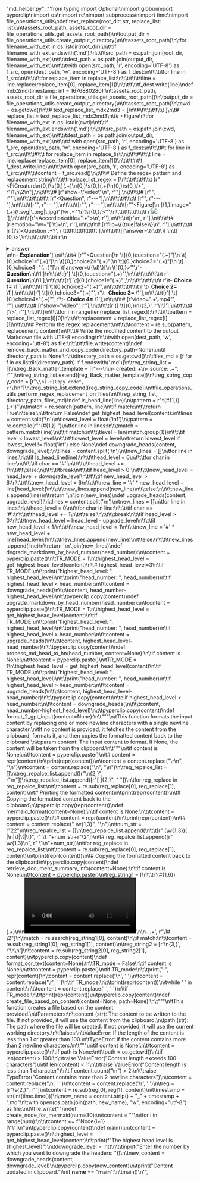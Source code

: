 "md_helper.py": "'from typing import Optional\nimport glob\nimport pyperclip\nimport os\nimport re\nimport subprocess\nimport time\nimport file_operations_utils\ndef text_replace(root_dir: str, replace_list: list):\n\tassets_root_path, assets_root_dir = file_operations_utils.get_assets_root_path()\n\toutput_dir = file_operations_utils.create_output_directory(\n\t\tassets_root_path)\n\tfor filename_with_ext in os.listdir(root_dir):\n\t\tif filename_with_ext.endswith(\'.md\'):\n\t\t\tsrc_path = os.path.join(root_dir, filename_with_ext)\n\t\t\tdest_path = os.path.join(output_dir, filename_with_ext)\n\t\t\twith open(src_path, \'r\', encoding=\'UTF-8\') as f_src, open(dest_path, \'w\', encoding=\'UTF-8\') as f_dest:\n\t\t\t\tfor line in f_src:\n\t\t\t\t\tfor replace_item in replace_list:\n\t\t\t\t\t\tline = line.replace(replace_item[0], replace_item[1])\n\t\t\t\t\tf_dest.write(line)\ndef mdx2md(timestamp: int = 1676880280):\n\tassets_root_path, assets_root_dir = file_operations_utils.get_assets_root_path()\n\toutput_dir = file_operations_utils.create_output_directory(\n\t\tassets_root_path)\n\tcwd = os.getcwd()\n\t# text_replace_list_mdx2md3 = [\n\t#\t\t\t\t\t\t\t  ]\n\t# replace_list = text_replace_list_mdx2md3\n\t# <Figure\n\tfor filename_with_ext in os.listdir(cwd):\n\t\tif filename_with_ext.endswith(\'.md\'):\n\t\t\tsrc_path = os.path.join(cwd, filename_with_ext)\n\t\t\tdest_path = os.path.join(output_dir, filename_with_ext)\n\t\t\t# with open(src_path, \'r\', encoding=\'UTF-8\') as f_src, open(dest_path, \'w\', encoding=\'UTF-8\') as f_dest:\n\t\t\t#\t for line in f_src:\n\t\t\t#\t\t for replace_item in replace_list:\n\t\t\t#\t\t\t line = line.replace(replace_item[0], replace_item[1])\n\t\t\t#\t\t f_dest.write(line)\n\t\t\twith open(src_path, \'r\', encoding=\'UTF-8\') as f_src:\n\t\t\t\tcontent = f_src.read()\n\t\t\t# Define the regex pattern and replacement string\n\t\t\treplace_list_regex = [\n\t\t\t\t\t\t\t\t [r"<PiCreature\\n{0,}\\s{0,}(.+)\\n{0,}\\s{0,}(.+)\\n{0,}\\s{0,}/>", r"\\1\\n\\2\\n"],\n\t\t\t\t# [r"show=\\"video\\"\\n", r""],\n\t\t\t\t#  [r"<!--", r""],\n\t\t\t\t#  [r"-->", r""],\n\t\t\t\t\t\t\t\t [r"<Question", r"---"],\n\t\t\t\t\t\t\t\t [r"<FreeResponse>", r"---"],\n\t\t\t\t[r"</FreeResponse>", r"---"],\n\t\t\t\t[r"</Question>", r"---"],\n\t\t\t\t[r\'\'\'<Figure[\\n ]{1,}image="(.+)(\\.svg|\\.png|\\.jpg)"[\\w ._="\'\\n_%]{0,}/>\'\'\',\n\t\t\t\t\t\t\t\t\t r\'![](\\1_\'+str(timestamp)+r\'\\2)\'],\n\t\t\t\t[r\'<Accordion\\stitle=".+">\\n\', r\'\'],\n\t\t\t\t[r\'</Accordion>\\n\', r\'\'],\n\t\t\t\t# [r\'emotion="\\w+"[ \\t]+\\n\', r\'\'],\n\t\t\t\t# [r\'flip=\\{(true|false)\\}\\n\', r\'\'],\n\t\t\t\t# [r\'(?s)<Question .+?</Question>\', r\'tttttttttttttttttttt\'],\n\t\t\t\t[r\'answer=\\{(\\d)\\}[ \\n\\t]{0,}>\',\n\t\t\t\t\t\t\t\t\t r\'\\n<details><summary>answer</summary><p>Choice= \\1</p></details>\\n\\n- **Explanation**\'],\n\t\t\t\t# [r\'\'\'<Question[\\n \\t]{0,}question="(.+)"[\\n \\t]{0,}choice1="(.+)"[\\n \\t]{0,}choice2="(.+)"[\\n \\t]{0,}choice3="(.+)"[\\n \\t]{0,}choice4="(.+)"[\\n \\t]answer=\\{(\\d)\\}[\\n \\t]{0,}>\'\'\',r\'- **Question**\\n\\t\\1\']\n\t\t\t\t[r\'[ \\t]{0,}question="(.+)"\',\n\t\t\t\t\t\t\t\t\t r\'- **Question**\\n\\t\\1\'],\n\t\t\t\t[r\'[ \\t]{0,}choice1="(.+)"\',\n\t\t\t\t\t\t\t\t\t r\'\t- **Choice 1=** \\1\'],\n\t\t\t\t[r\'[ \\t]{0,}choice2="(.+)"\',\n\t\t\t\t\t\t\t\t\t r\'\t- **Choice 2=** \\1\'],\n\t\t\t\t[r\'[ \\t]{0,}choice3="(.+)"\', r\'\t- **Choice 3=** \\1\'],\n\t\t\t\t[r\'[ \\t]{0,}choice4="(.+)"\', r\'\t- **Choice 4=** \\1\'],\n\t\t\t\t# [r\'video=".+\\.mp4"\', r\'\'],\n\t\t\t\t# [r\'show="video"\', r\'\'],\n\t\t\t\t[r\'([ \\t]{0,}\\n){3,}\', r\'\\1\\1\'],\n\t\t\t\t# [\'/>\', r\'\'],\n\t\t\t]\n\t\t\tfor i in range(len(replace_list_regex)):\n\t\t\t\tpattern = replace_list_regex[i][0]\n\t\t\t\treplacement = replace_list_regex[i][1]\n\t\t\t\t# Perform the regex replacement\n\t\t\t\tcontent = re.sub(pattern, replacement, content)\n\t\t\t# Write the modified content to the output Markdown file with UTF-8 encoding\n\t\t\twith open(dest_path, \'w\', encoding=\'utf-8\') as file:\n\t\t\t\tfile.write(content)\ndef remove_back_matter_and_copy_code(directory_path=None):\n\tif directory_path is None:\n\t\tdirectory_path = os.getcwd()\n\tfiles_md = [f for f in os.listdir(directory_path) if f.endswith(\'.md\')]\n\treg_string_list = []\n\treg_Back_matter_template = [r"---\\n\\n- created:.+\\n- source: .+", r""]\n\treg_string_list.extend([reg_Back_matter_template])\n\treg_string_copy_code = [r"```\\n(.+)Copy code", r"```\\1\\n"]\n\treg_string_list.extend([reg_string_copy_code])\n\tfile_operations_utils.perform_regex_replacement_on_files(\n\t\treg_string_list, directory_path, files_md)\ndef Is_head_line(line):\n\tpattern = r"^(#{1,}) (.+|)"\n\tmatch = re.search(pattern, line)\n\tif match:\n\t\treturn True\n\telse:\n\t\treturn False\ndef get_highest_head_level(content):\n\tlines = content.split(\'\\n\')\n\tlowest_level = float(\'inf\')\n\tpattern = re.compile(r"^(#{1,}) ")\n\tfor line in lines:\n\t\tmatch = pattern.match(line)\n\t\tif match:\n\t\t\tlevel = len(match.group(1))\n\t\t\tif level < lowest_level:\n\t\t\t\tlowest_level = level\n\treturn lowest_level if lowest_level != float(\'inf\') else None\ndef downgrade_heads(content, downgrade_level):\n\tlines = content.split(\'\\n\')\n\tnew_lines = []\n\tfor line in lines:\n\t\tif Is_head_line(line):\n\t\t\thead_level = 0\n\t\t\tfor char in line:\n\t\t\t\tif char == \'#\':\n\t\t\t\t\thead_level += 1\n\t\t\t\telse:\n\t\t\t\t\tbreak\n\t\t\tif head_level > 0:\n\t\t\t\tnew_head_level = head_level + downgrade_level\n\t\t\t\tif new_head_level > 6:\n\t\t\t\t\tnew_head_level = 6\n\t\t\t\tnew_line = \'#\' * new_head_level + line[head_level:]\n\t\t\t\tnew_lines.append(new_line)\n\t\telse:\n\t\t\tnew_lines.append(line)\n\treturn \'\\n\'.join(new_lines)\ndef upgrade_heads(content, upgrade_level):\n\tlines = content.split(\'\\n\')\n\tnew_lines = []\n\tfor line in lines:\n\t\thead_level = 0\n\t\tfor char in line:\n\t\t\tif char == \'#\':\n\t\t\t\thead_level += 1\n\t\t\telse:\n\t\t\t\tbreak\n\t\tif head_level > 0:\n\t\t\tnew_head_level = head_level - upgrade_level\n\t\t\tif new_head_level < 1:\n\t\t\t\tnew_head_level = 1\n\t\t\tnew_line = \'#\' * new_head_level + line[head_level:]\n\t\t\tnew_lines.append(new_line)\n\t\telse:\n\t\t\tnew_lines.append(line)\n\treturn \'\\n\'.join(new_lines)\ndef degrade_markdown_by_head_number(head_number):\n\tcontent = pyperclip.paste()\n\tTR_MODE = 1\n\thighest_head_level = get_highest_head_level(content)\n\t# highest_head_level=3\n\tif TR_MODE:\n\t\tprint("highest_head_level: ", highest_head_level)\n\t\tprint("head_number: ", head_number)\n\tif highest_head_level < head_number:\n\t\tcontent = downgrade_heads(\n\t\t\tcontent, head_number-highest_head_level)\n\t\tpyperclip.copy(content)\ndef upgrade_markdown_by_head_number(head_number):\n\tcontent = pyperclip.paste()\n\tTR_MODE = 1\n\thighest_head_level = get_highest_head_level(content)\n\tif TR_MODE:\n\t\tprint("highest_head_level: ", highest_head_level)\n\t\tprint("head_number: ", head_number)\n\tif highest_head_level > head_number:\n\t\tcontent = upgrade_heads(\n\t\t\tcontent, highest_head_level-head_number)\n\t\tpyperclip.copy(content)\ndef process_md_head_to_hn(head_number, content=None):\n\tif content is None:\n\t\tcontent = pyperclip.paste()\n\tTR_MODE = 1\n\thighest_head_level = get_highest_head_level(content)\n\tif TR_MODE:\n\t\tprint("highest_head_level: ", highest_head_level)\n\t\tprint("head_number: ", head_number)\n\tif highest_head_level > head_number:\n\t\tcontent = upgrade_heads(\n\t\t\tcontent, highest_head_level-head_number)\n\t\tpyperclip.copy(content)\n\telif highest_head_level < head_number:\n\t\tcontent = downgrade_heads(\n\t\t\tcontent, head_number-highest_head_level)\n\t\tpyperclip.copy(content)\ndef format_2_gpt_input(content=None):\n\t"""\n\tThis function formats the input content by replacing one or more newline characters with a single newline character.\n\tIf no content is provided, it fetches the content from the clipboard, formats it, and then copies the formatted content back to the clipboard.\n\t:param content: The input content to format. If None, the content will be taken from the clipboard.\n\t"""\n\tif content is None:\n\t\tcontent = pyperclip.paste()\n\t# content = repr(content)\n\tprint(repr(content))\n\tcontent = content.replace("\\r\\n", "\\n")\n\tcontent = content.replace("\n", "\\n")\n\treg_repalce_list = []\n\treg_repalce_list.append([r"\\n{2,}", r"\\n"])\n\treg_repalce_list.append([r"[ ]{2,}", " "])\n\tfor reg_replace in reg_repalce_list:\n\t\tcontent = re.sub(reg_replace[0], reg_replace[1], content)\n\t# Printing the formatted content\n\tprint(repr(content))\n\t# Copying the formatted content back to the clipboard\n\tpyperclip.copy(repr(content))\ndef mermaid_format(content=None):\n\tif content is None:\n\t\tcontent = pyperclip.paste()\n\t# content = repr(content)\n\tprint(repr(content))\n\t# content = content.replace(" \\w{1,3}", "\\n")\n\tnum_str = r"22"\n\treg_repalce_list = []\n\treg_repalce_list.append(\n\t\t[r" (\\w{1,3})( |\\n|\\(|\\{|\\[)", r" \\1_"+num_str+r"\\2"])\n\t# reg_repalce_list.append([r" \\w{1,3}\\n", r" \\1\\n"+num_str])\n\tfor reg_replace in reg_repalce_list:\n\t\tcontent = re.sub(reg_replace[0], reg_replace[1], content)\n\tprint(repr(content))\n\t# Copying the formatted content back to the clipboard\n\tpyperclip.copy(content)\ndef retrieve_document_summary_info(content=None):\n\tif content is None:\n\t\tcontent = pyperclip.paste()\n\treg_string1 = [\n\t\tr\'(#{1,6}) (.+)\\n\\n<video src="file://.+" controls></video>\\n\\n- .+\', r"\\1# \\2"]\n\tmatch = re.search(reg_string1[0], content)\n\tif match:\n\t\tcontent = re.sub(reg_string1[0], reg_string1[1], content)\n\treg_string2 = [r\'\\n{3,}\', r\'\\n\\n\']\n\tcontent = re.sub(reg_string2[0], reg_string2[1], content)\n\tpyperclip.copy(content)\ndef format_ocr_text(content=None):\n\tTR_mode = False\n\tif content is None:\n\t\tcontent = pyperclip.paste()\n\tif TR_mode:\n\t\tprint(":", repr(content))\n\tcontent = content.replace(\'\\n\', \' \')\n\tcontent = content.replace(\'\\r\', \' \')\n\tif TR_mode:\n\t\tprint(repr(content))\n\twhile \'  \' in content:\n\t\tcontent = content.replace(\'  \', \' \')\n\tif TR_mode:\n\t\tprint(repr(content))\n\tpyperclip.copy(content)\ndef create_file_based_on_content(content=None, path=None):\n\t"""\n\tThis function creates a file based on the content provided.\n\tParameters:\n\tcontent (str): The content to be written to the file. If not provided, it will use the content from the clipboard.\n\tpath (str): The path where the file will be created. If not provided, it will use the current working directory.\n\tRaises:\n\tValueError: If the length of the content is less than 1 or greater than 100.\n\tTypeError: If the content contains more than 2 newline characters.\n\t"""\n\tif content is None:\n\t\tcontent = pyperclip.paste()\n\tif path is None:\n\t\tpath = os.getcwd()\n\tif len(content) > 100:\n\t\traise ValueError("Content length exceeds 100 characters")\n\tif len(content) < 1:\n\t\traise ValueError("Content length is less than 1 character")\n\tif content.count("\\n") > 2:\n\t\traise TypeError("Content contains more than 2 newline characters")\n\tcontent = content.replace(\'\\n\', \' \')\n\tcontent = content.replace(\'\\r\', \' \')\n\treg = [r"\\s{2,}", r\' \']\n\tcontent = re.sub(reg[0], reg[1], content)\n\ttimestamp = str(int(time.time()))\n\tnew_name = content.strip() + "_" + timestamp + ".md"\n\twith open(os.path.join(path, new_name), "w", encoding="utf-8") as file:\n\t\tfile.write("")\ndef create_node_for_mermaid(num=30):\n\tcontent = ""\n\tfor i in range(num):\n\t\tcontent += f"Node{i+1}[\\"\\"]\\n"\n\tpyperclip.copy(content)\ndef main():\n\tcontent = pyperclip.paste()\n\thighest_level = get_highest_head_level(content)\n\tprint(f"The highest head level is {highest_level}")\n\tdowngrade_level = int(\n\t\tinput("Enter the number by which you want to downgrade the headers: "))\n\tnew_content = downgrade_heads(content, downgrade_level)\n\tpyperclip.copy(new_content)\n\tprint("Content updated in clipboard.")\nif __name__ == "__main__":\n\tmain()\n'",
